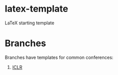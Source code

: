 # latex-template
LaTeX starting template

# Branches
Branches have templates for common conferences:
1. [ICLR](https://github.com/DanFu09/latex-template/tree/iclr)
